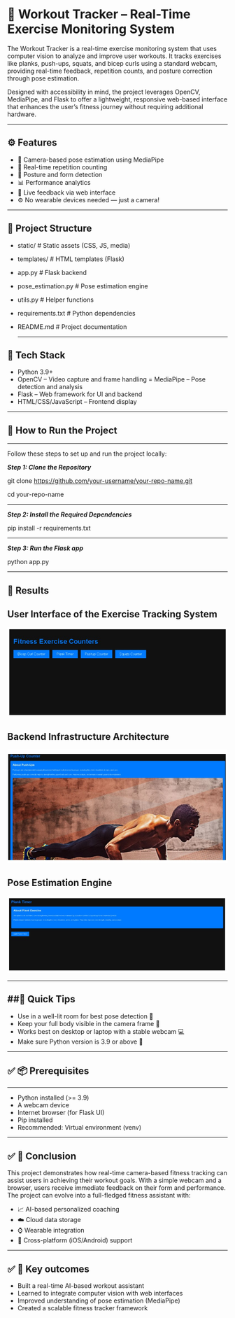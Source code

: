 # 💪 Workout Tracker – Real-Time Exercise Monitoring System

The Workout Tracker is a real-time exercise monitoring system that uses computer vision to analyze and improve user workouts. It tracks exercises like planks, push-ups, squats, and bicep curls using a standard webcam, providing real-time feedback, repetition counts, and posture correction through pose estimation.

Designed with accessibility in mind, the project leverages OpenCV, MediaPipe, and Flask to offer a lightweight, responsive web-based interface that enhances the user’s fitness journey without requiring additional hardware.

---

## ⚙️ Features

- 📸 Camera-based pose estimation using MediaPipe
- 🔁 Real-time repetition counting
- 🧍 Posture and form detection
- 📊 Performance analytics
- 💬 Live feedback via web interface
- ⚙️ No wearable devices needed — just a camera!

---

📁 Project Structure
-------------------
- static/                 # Static assets (CSS, JS, media)
- templates/              # HTML templates (Flask)
- app.py                  # Flask backend
- pose_estimation.py      # Pose estimation engine
- utils.py                # Helper functions
- requirements.txt        # Python dependencies
- README.md               # Project documentation

  ---


## 🧠 Tech Stack

- Python 3.9+
- OpenCV – Video capture and frame handling
= MediaPipe – Pose detection and analysis
- Flask – Web framework for UI and backend
- HTML/CSS/JavaScript – Frontend display
  
---

## 🚀 How to Run the Project

---

Follow these steps to set up and run the project locally:

***Step 1: Clone the Repository***

git clone https://github.com/your-username/your-repo-name.git

cd your-repo-name

---

***Step 2: Install the Required Dependencies***

pip install -r requirements.txt

---

***Step 3: Run the Flask app***

python app.py


---

## 📌 Results

##  User Interface of the Exercise Tracking System
![user interface](images/user_interface.png)

##  Backend Infrastructure Architecture
![Backend Infrastructure Architecture](images/Backend_Infrastructure_Architecture.png)

## Pose Estimation Engine
![Pose Estimation Engine](images/Pose%20Estimation%20Engine.jpg)


---

##🚀 Quick Tips
-------------
- Use in a well-lit room for best pose detection 📸
- Keep your full body visible in the camera frame 👤
- Works best on desktop or laptop with a stable webcam 💻
- Make sure Python version is 3.9 or above 🐍

---

## ✅ 📦 Prerequisites
-------------
- Python installed (>= 3.9)
- A webcam device
- Internet browser (for Flask UI)
- Pip installed
- Recommended: Virtual environment (venv)
  
---

## ✅ 📌 Conclusion

This project demonstrates how real-time camera-based fitness tracking can assist users in achieving their workout goals. With a simple webcam and a browser, users receive immediate feedback on their form and performance.
The project can evolve into a full-fledged fitness assistant with:

- 📈 AI-based personalized coaching
- ☁️ Cloud data storage
- ⌚ Wearable integration
- 📱 Cross-platform (iOS/Android) support


---

## ✅ 📌 Key outcomes

- Built a real-time AI-based workout assistant
- Learned to integrate computer vision with web interfaces
- Improved understanding of pose estimation (MediaPipe)
- Created a scalable fitness tracker framework
